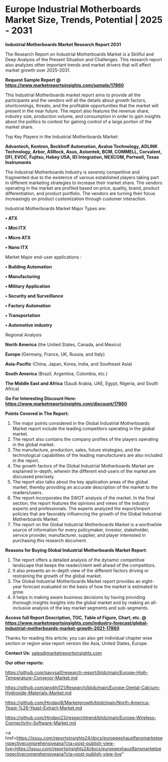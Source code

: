 # Europe Industrial Motherboards Market Size, Trends, Potential | 2025 - 2031

<strong>Industrial Motherboards Market Research Report 2031</strong>

The Research Report on Industrial Motherboards Market is a Skillful and Deep Analysis of the Present Situation and Challenges. This research report also analyzes other important trends and market drivers that will affect market growth over 2025-2031.

<strong>Request Sample Report @ <a href=https://www.marketreportsinsights.com/sample/17860>https://www.marketreportsinsights.com/sample/17860</a></strong>

This Industrial Motherboards market report aims to provide all the participants and the vendors will all the details about growth factors, shortcomings, threats, and the profitable opportunities that the market will present in the near future. The report also features the revenue share, industry size, production volume, and consumption in order to gain insights about the politics to contest for gaining control of a large portion of the market share.

Top Key Players in the Industrial Motherboards Market:

<strong>Advantech, Kontron, Beckhoff Automation, Avalue Technology, ADLINK Technology, Arbor, ASRock, Asus, Axiomtek, BCM, COMMELL, Corvalent, DFI, EVOC, Fujitsu, Habey USA, IEI Integration, NEXCOM, Portwell, Texas Instruments</strong>

The Industrial Motherboards Industry is severely competitive and fragmented due to the existence of various established players taking part in different marketing strategies to increase their market share. The vendors operating in the market are profiled based on price, quality, brand, product differentiation, and product portfolio. The vendors are turning their focus increasingly on product customization through customer interaction.

Industrial Motherboards Market Major Types are:

<strong>• ATX

• Mini ITX

• Micro ATX

• Nano ITX</strong>

Market Major end-user applications :

<strong>• Building Automation

• Manufacturing

• Military Application

• Security and Surveillance

• Factory Automation

• Transportation

• Automotive industry</strong>

Regional Analysis

</u><strong><b>North America</b></strong> (the United States, Canada, and Mexico)

<strong><b>Europe </b></strong>(Germany, France, UK, Russia, and Italy)

<strong><b>Asia-Pacific</b></strong> (China, Japan, Korea, India, and Southeast Asia)

<strong><b>South America</b></strong> (Brazil, Argentina, Colombia, etc.)

<strong><b>The Middle East and Africa</b></strong> (Saudi Arabia, UAE, Egypt, Nigeria, and South Africa)

<strong>Go For Interesting Discount Here: <a href=https://www.marketreportsinsights.com/discount/17860>https://www.marketreportsinsights.com/discount/17860</a></strong>

<strong>Points Covered in The Report:</strong>
<ol>
  <li>The major points considered in the Global Industrial Motherboards Market report include the leading competitors operating in the global market.</li>
  <li>The report also contains the company profiles of the players operating in the global market.</li>
  <li>The manufacture, production, sales, future strategies, and the technological capabilities of the leading manufacturers are also included in the report.</li>
  <li>The growth factors of the Global Industrial Motherboards Market are explained in-depth, wherein the different end-users of the market are discussed precisely.</li>
  <li>The report also talks about the key application areas of the global market, thereby providing an accurate description of the market to the readers/users.</li>
  <li>The report incorporates the SWOT analysis of the market. In the final section, the report features the opinions and views of the industry experts and professionals. The experts analyzed the export/import policies that are favorably influencing the growth of the Global Industrial Motherboards Market.</li>
  <li>The report on the Global Industrial Motherboards Market is a worthwhile source of information for every policymaker, investor, stakeholder, service provider, manufacturer, supplier, and player interested in purchasing this research document.</li>
</ol>
<strong>Reasons for Buying Global Industrial Motherboards Market Report:</strong>

<ol>
  <li>The report offers a detailed analysis of the dynamic competitive landscape that keeps the reader/client well ahead of the competitors.</li>
  <li>It also presents an in-depth view of the different factors driving or restraining the growth of the global market.</li>
  <li>The Global Industrial Motherboards Market report provides an eight-year forecast evaluated on the basis of how the market is estimated to grow.</li>
  <li>It helps in making aware business decisions by having providing thorough insights insights into the global market and by making an all-inclusive analysis of the key market segments and sub-segments.</li>
</ol>
<strong>Access full Report Description, TOC, Table of Figure, Chart, etc. @ <a href=https://www.marketreportsinsights.com/industry-forecast/global-industrial-motherboards-market-growth-2021-17860>https://www.marketreportsinsights.com/industry-forecast/global-industrial-motherboards-market-growth-2021-17860</a></strong>


Thanks for reading this article; you can also get individual chapter wise section or region wise report version like Asia, United States, Europe.

<strong>Contact Us:</strong>
sales@marketreportsinsights.com

<strong>Our other reports:</strong>

<a href=https://github.com/sayysaif/research-report/blob/main/Europe-High-Temperature-Conveyor-Market.md>https://github.com/sayysaif/research-report/blob/main/Europe-High-Temperature-Conveyor-Market.md</a>

<a href=https://github.com/anokhi121/Research/blob/main/Europe-Dental-Calcium-Hydroxide-Materials-Market.md>https://github.com/anokhi121/Research/blob/main/Europe-Dental-Calcium-Hydroxide-Materials-Market.md</a>

<a href=https://github.com/Hindavi8/Marketgrowth/blob/main/North-America-Yeast-%26-Yeast-Extract-Market.md>https://github.com/Hindavi8/Marketgrowth/blob/main/North-America-Yeast-%26-Yeast-Extract-Market.md</a>

<a href=https://github.com/Hindavi23/researchtrend/blob/main/Europe-Wireless-Connectivity-Software-Market.md>https://github.com/Hindavi23/researchtrend/blob/main/Europe-Wireless-Connectivity-Software-Market.md</a>

<a href=https://issuu.com/reportsinsights24/docs/europeexhaustfansmarketperspectivecomprehensiveana?cta=post-publish-view-live>https://issuu.com/reportsinsights24/docs/europeexhaustfansmarketperspectivecomprehensiveana?cta=post-publish-view-live</a>"
